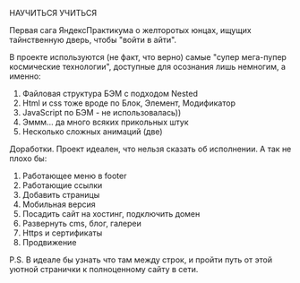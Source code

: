 НАУЧИТЬСЯ УЧИТЬСЯ

Первая сага ЯндексПрактикума о желторотых юнцах, ищущих тайнственную дверь,
чтобы "войти в айти".

В проекте используются (не факт, что верно) самые "супер мега-пупер космические 
технологии", доступные для осознания лишь немногим, а именно:
1. Файловая структура БЭМ с подходом Nested
2. Html и css тоже вроде по Блок, Элемент, Модификатор
3. JavaScript по БЭМ - не использовалась))
4. Эммм... да много всяких прикольных штук
5. Несколько сложных анимаций (две)

Доработки. 
Проект идеален, что нельзя сказать об исполнении.
А так не плохо бы:
1. Работающее меню в footer
2. Работающие ссылки
3. Добавить страницы
4. Мобильная версия
5. Посадить сайт на хостинг, подключить домен
6. Развернуть cms, блог, галереи
7. Https и сертификаты
8. Продвижение

P.S. В идеале бы узнать что там между строк, и пройти путь от этой уютной странички к полноценному сайту в сети.
